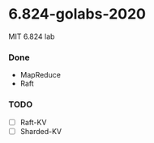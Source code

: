 # 6.824-golabs-2020
MIT 6.824 lab

### Done
- MapReduce
- Raft

### TODO
- [ ] Raft-KV
- [ ] Sharded-KV
